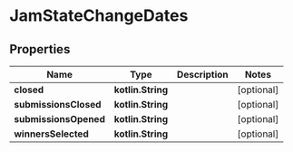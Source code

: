 
# JamStateChangeDates

## Properties
Name | Type | Description | Notes
------------ | ------------- | ------------- | -------------
**closed** | **kotlin.String** |  |  [optional]
**submissionsClosed** | **kotlin.String** |  |  [optional]
**submissionsOpened** | **kotlin.String** |  |  [optional]
**winnersSelected** | **kotlin.String** |  |  [optional]




